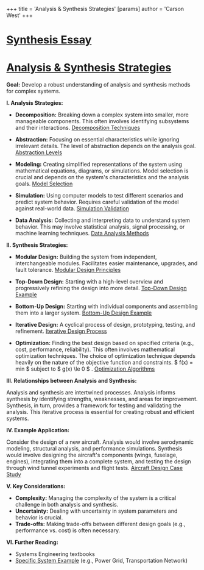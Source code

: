 +++
 title = 'Analysis & Synthesis Strategies'
[params]
	author = 'Carson West'
+++
# [Synthesis Essay](./../synthesis-essay/)
# [Analysis & Synthesis Strategies](./../analysis-&-synthesis-strategies/)

**Goal:**  Develop a robust understanding of analysis and synthesis methods for complex systems.


**I. Analysis Strategies:**

* **Decomposition:** Breaking down a complex system into smaller, more manageable components.  This often involves identifying subsystems and their interactions.  [Decomposition Techniques](./../decomposition-techniques/)

* **Abstraction:** Focusing on essential characteristics while ignoring irrelevant details.  The level of abstraction depends on the analysis goal.  [Abstraction Levels](./../abstraction-levels/)

* **Modeling:** Creating simplified representations of the system using mathematical equations, diagrams, or simulations.  Model selection is crucial and depends on the system's characteristics and the analysis goals. [Model Selection](./../model-selection/)

* **Simulation:** Using computer models to test different scenarios and predict system behavior.  Requires careful validation of the model against real-world data.  [Simulation Validation](./../simulation-validation/)

* **Data Analysis:**  Collecting and interpreting data to understand system behavior.  This may involve statistical analysis, signal processing, or machine learning techniques. [Data Analysis Methods](./../data-analysis-methods/)


**II. Synthesis Strategies:**

* **Modular Design:** Building the system from independent, interchangeable modules.  Facilitates easier maintenance, upgrades, and fault tolerance. [Modular Design Principles](./../modular-design-principles/)

* **Top-Down Design:** Starting with a high-level overview and progressively refining the design into more detail. [Top-Down Design Example](./../top-down-design-example/)

* **Bottom-Up Design:** Starting with individual components and assembling them into a larger system. [Bottom-Up Design Example](./../bottom-up-design-example/)

* **Iterative Design:**  A cyclical process of design, prototyping, testing, and refinement. [Iterative Design Process](./../iterative-design-process/)

* **Optimization:** Finding the best design based on specified criteria (e.g., cost, performance, reliability).  This often involves mathematical optimization techniques. The choice of optimization technique depends heavily on the nature of the objective function and constraints.  $ f(x) = min $  subject to  $ g(x) \le 0 $ .  [Optimization Algorithms](./../optimization-algorithms/)


**III. Relationships between Analysis and Synthesis:**

Analysis and synthesis are intertwined processes. Analysis informs synthesis by identifying strengths, weaknesses, and areas for improvement. Synthesis, in turn, provides a framework for testing and validating the analysis.  This iterative process is essential for creating robust and efficient systems.


**IV.  Example Application:**

Consider the design of a new aircraft.  Analysis would involve aerodynamic modeling, structural analysis, and performance simulations. Synthesis would involve designing the aircraft's components (wings, fuselage, engines), integrating them into a complete system, and testing the design through wind tunnel experiments and flight tests.  [Aircraft Design Case Study](./../aircraft-design-case-study/)


**V.  Key Considerations:**

* **Complexity:** Managing the complexity of the system is a critical challenge in both analysis and synthesis.
* **Uncertainty:**  Dealing with uncertainty in system parameters and behavior is crucial.
* **Trade-offs:**  Making trade-offs between different design goals (e.g., performance vs. cost) is often necessary.


**VI.  Further Reading:**

* Systems Engineering textbooks
* [Specific System Example](./../specific-system-example/) (e.g., Power Grid, Transportation Network)

